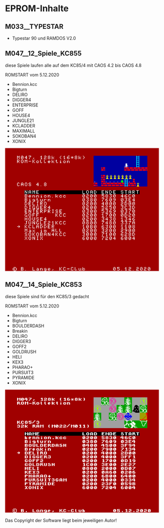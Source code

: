 # EPROM-Inhalte

## M033__TYPESTAR

* Typestar 90 und RAMDOS V2.0


## M047__12_Spiele_KC855

diese Spiele laufen alle auf dem KC85/4 mit CAOS 4.2 bis CAOS 4.8

ROMSTART vom 5.12.2020

* Bennion.kcc
* Bigturn
* DELIRO
* DIGGER4
* ENTERPRISE
* GOFF
* HOUSE4
* JUNGLE21
* KCLADDER
* MAXIMALL
* SOKOBAN4
* XONIX

![Screenshot](M047__12_Spiele_KC855.png)

## M047__14_Spiele_KC853

diese Spiele sind für den KC85/3 gedacht

ROMSTART vom 5.12.2020

* Bennion.kcc
* Bigturn
* BOULDERDASH
* Breakin
* DELIRO
* DIGGER3
* GOFF2
* GOLDRUSH
* HELI
* KEX3
* PHARAO+
* PURSUIT3
* PYRAMIDE
* XONIX

![Screenshot](M047__14_Spiele_KC853.png)

Das Copyright der Software liegt beim jeweiligen Autor!

